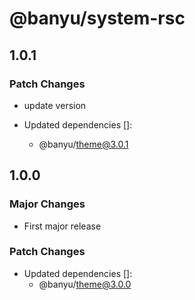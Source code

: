 # @banyu/system-rsc

## 1.0.1

### Patch Changes

- update version

- Updated dependencies []:
  - @banyu/theme@3.0.1

## 1.0.0

### Major Changes

- First major release

### Patch Changes

- Updated dependencies []:
  - @banyu/theme@3.0.0
